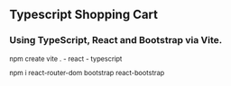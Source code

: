 ## Typescript Shopping Cart

### Using TypeScript, React and Bootstrap via Vite.

<sub>
npm create vite .
- react
- typescript

npm i react-router-dom bootstrap react-bootstrap
</sub>
